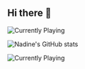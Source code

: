 ## Hi there 👋
![Currently Playing](https://badges.lastfm.workers.dev/last-played?user=naestech)

![Nadine's GitHub stats](https://github-readme-stats.vercel.app/api?username=naestech&theme=graywhite&show_icons=true)

![Currently Playing](https://lastfm-currentsong.apigamers.com/current/naestech?theme=dracula)

<!--
**naestech/naestech** is a ✨ _special_ ✨ repository because its `README.md` (this file) appears on your GitHub profile.

Here are some ideas to get you started:

- 🔭 I’m currently working on ...
- 🌱 I’m currently learning ...
- 👯 I’m looking to collaborate on ...
- 🤔 I’m looking for help with ...
- 💬 Ask me about ...
- 📫 How to reach me: ...
- 😄 Pronouns: ...
- ⚡ Fun fact: ...
-->
